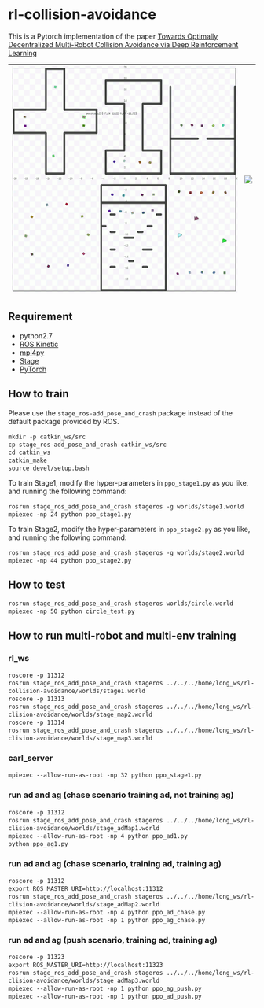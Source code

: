 # rl-collision-avoidance

This is a Pytorch implementation of the paper [Towards Optimally Decentralized Multi-Robot Collision Avoidance via Deep Reinforcement Learning](https://arxiv.org/abs/1709.10082)

![](./doc/stage2.gif)  |  ![](./doc/circle_test.gif)
:-------------------------:|:-------------------------:

## Requirement

- python2.7
- [ROS Kinetic](http://wiki.ros.org/kinetic)
- [mpi4py](https://mpi4py.readthedocs.io/en/stable/)
- [Stage](http://rtv.github.io/Stage/)
- [PyTorch](http://pytorch.org/)


## How to train
Please use the `stage_ros-add_pose_and_crash` package instead of the default package provided by ROS.
```
mkdir -p catkin_ws/src
cp stage_ros-add_pose_and_crash catkin_ws/src
cd catkin_ws
catkin_make
source devel/setup.bash
```

To train Stage1, modify the hyper-parameters in `ppo_stage1.py` as you like, and running the following command:
```
rosrun stage_ros_add_pose_and_crash stageros -g worlds/stage1.world
mpiexec -np 24 python ppo_stage1.py
```
To train Stage2, modify the hyper-parameters in `ppo_stage2.py` as you like, and running the following command:
```
rosrun stage_ros_add_pose_and_crash stageros -g worlds/stage2.world
mpiexec -np 44 python ppo_stage2.py
```
## How to test

```
rosrun stage_ros_add_pose_and_crash stageros worlds/circle.world
mpiexec -np 50 python circle_test.py
```   

## How to run multi-robot and multi-env training
### rl_ws  
```  
roscore -p 11312   
rosrun stage_ros_add_pose_and_crash stageros ../../../home/long_ws/rl-collision-avoidance/worlds/stage1.world   
roscore -p 11313   
rosrun stage_ros_add_pose_and_crash stageros ../../../home/long_ws/rl-clision-avoidance/worlds/stage_map2.world    
roscore -p 11314     
rosrun stage_ros_add_pose_and_crash stageros ../../../home/long_ws/rl-clision-avoidance/worlds/stage_map3.world     
```  
### carl_server   
```    
mpiexec --allow-run-as-root -np 32 python ppo_stage1.py      
```   
### run ad and ag  (chase scenario training ad, not training ag)
```     
roscore -p 11312    
rosrun stage_ros_add_pose_and_crash stageros ../../../home/long_ws/rl-clision-avoidance/worlds/stage_adMap1.world    
mpiexec --allow-run-as-root -np 4 python ppo_ad1.py   
python ppo_ag1.py  
```   
### run ad and ag  (chase scenario, training ad, training ag)  
```     
roscore -p 11312     
export ROS_MASTER_URI=http://localhost:11312    
rosrun stage_ros_add_pose_and_crash stageros ../../../home/long_ws/rl-clision-avoidance/worlds/stage_adMap2.world      
mpiexec --allow-run-as-root -np 4 python ppo_ad_chase.py   
mpiexec --allow-run-as-root -np 1 python ppo_ag_chase.py  
```    
### run ad and ag  (push scenario, training ad, training ag)
```    
roscore -p 11323   
export ROS_MASTER_URI=http://localhost:11323  
rosrun stage_ros_add_pose_and_crash stageros ../../../home/long_ws/rl-clision-avoidance/worlds/stage_adMap3.world   
mpiexec --allow-run-as-root -np 1 python ppo_ag_push.py 
mpiexec --allow-run-as-root -np 1 python ppo_ad_push.py   
```   
